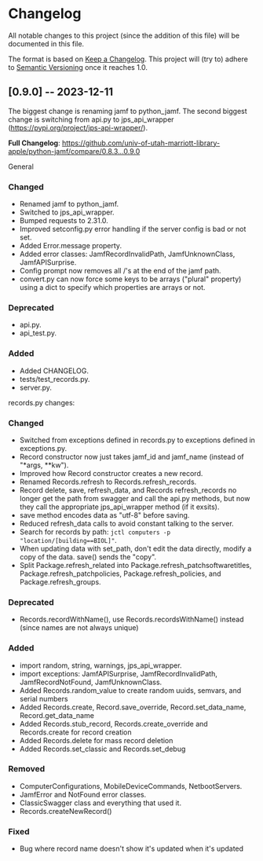 # Changelog

All notable changes to this project (since the addition of this file) will be documented
in this file.

The format is based on [Keep a Changelog](https://keepachangelog.com/en/1.0.0/).
This project will (try to) adhere to [Semantic Versioning](https://semver.org/spec/v2.0.0.html)
once it reaches 1.0.

## [0.9.0] -- 2023-12-11

The biggest change is renaming jamf to python_jamf.
The second biggest change is switching from api.py to jps_api_wrapper (https://pypi.org/project/jps-api-wrapper/).

**Full Changelog**: https://github.com/univ-of-utah-marriott-library-apple/python-jamf/compare/0.8.3...0.9.0

General

### Changed
- Renamed jamf to python_jamf.
- Switched to jps_api_wrapper.
- Bumped requests to 2.31.0.
- Improved setconfig.py error handling if the server config is bad or not set.
- Added Error.message property.
- Added error classes: JamfRecordInvalidPath, JamfUnknownClass, JamfAPISurprise.
- Config prompt now removes all /'s at the end of the jamf path.
- convert.py can now force some keys to be arrays ("plural" property) using a dict to
  specify which properties are arrays or not.

### Deprecated
- api.py.
- api_test.py.

### Added
- Added CHANGELOG.
- tests/test_records.py.
- server.py.

records.py changes:

### Changed
- Switched from exceptions defined in records.py to exceptions defined in exceptions.py.
- Record constructor now just takes jamf_id and jamf_name (instead of "*args, **kw").
- Improved how Record constructor creates a new record.
- Renamed Records.refresh to Records.refresh_records.
- Record delete, save, refresh_data, and Records refresh_records no longer get
  the path from swagger and call the api.py methods,
  but now they call the appropriate jps_api_wrapper method (if it exsits).
- save method encodes data as "utf-8" before saving.
- Reduced refresh_data calls to avoid constant talking to the server.
- Search for records by path: `jctl computers -p "location/[building==BIOL]"`.
- When updating data with set_path, don't edit the data directly, modify a copy of the data.
  save() sends the "copy".
- Split Package.refresh_related into Package.refresh_patchsoftwaretitles, 
  Package.refresh_patchpolicies, Package.refresh_policies, and Package.refresh_groups.

### Deprecated
- Records.recordWithName(), use Records.recordsWithName() instead (since names are not always unique)

### Added
- import random, string, warnings, jps_api_wrapper.
- import exceptions: JamfAPISurprise, JamfRecordInvalidPath, JamfRecordNotFound, JamfUnknownClass.
- Added Records.random_value to create random uuids, semvars, and serial numbers
- Added Records.create, Record.save_override, Record.set_data_name, Record.get_data_name
- Added Records.stub_record, Records.create_override and Records.create for record creation
- Added Records.delete for mass record deletion
- Added Records.set_classic and Records.set_debug

### Removed
- ComputerConfigurations, MobileDeviceCommands, NetbootServers.
- JamfError and NotFound error classes.
- ClassicSwagger class and everything that used it.
- Records.createNewRecord()

### Fixed
- Bug where record name doesn't show it's updated when it's updated
